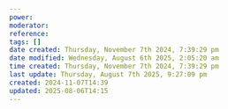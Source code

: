 ```yaml
---
power: 
moderator: 
reference: 
tags: []
date created: Thursday, November 7th 2024, 7:39:29 pm
date modified: Wednesday, August 6th 2025, 2:05:20 am
time created: Thursday, November 7th 2024, 7:39:29 pm
last update: Thursday, August 7th 2025, 9:27:09 pm
created: 2024-11-07T14:39
updated: 2025-08-06T14:15
---
```

